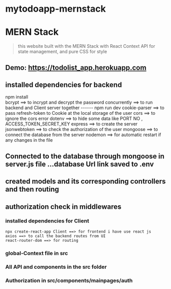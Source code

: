 # mytodoapp-mernstack
# MERN Stack 
> this website built with the MERN Stack with React Context API for state management, and pure CSS for style

## Demo: https://todolist_app.herokuapp.com

## installed dependencies for backend
npm install   
    bcrypt ==> to incrypt and decrypt the password
    concurrently ==> to run backend and Client server together ------ npm run dev
    cookie-parser ==> to pass refresh-token to Cookie at the local storage of the user
    cors ==> to ignore the cors error
    dotenv ==> to hide some data like PORT NO , ACCESS_TOKEN_SECRET_KEY
    express ==> to create the server
    jsonwebtoken ==> to check the authorization of the user
    mongoose ==> to connect the database from the server
    nodemon ==> for automatic restart if any changes in the file


## Connected to the database through mongoose in server.js file ...database Url link saved to .env

## created models and its corresponding controllers and then routing 
## authorization check in middlewares

                

### installed dependencies for Client
    npx create-react-app Client ==> for frontend i have use react js
    axios ==> to call the backend routes from UI 
    react-router-dom ==> for routing

### global-Context file in src

### All API and components in the src folder
### Authorization in src/components/mainpages/auth
